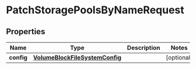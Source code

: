 

# PatchStoragePoolsByNameRequest


## Properties

| Name | Type | Description | Notes |
|------------ | ------------- | ------------- | -------------|
|**config** | [**VolumeBlockFileSystemConfig**](VolumeBlockFileSystemConfig.md) |  |  [optional] |



